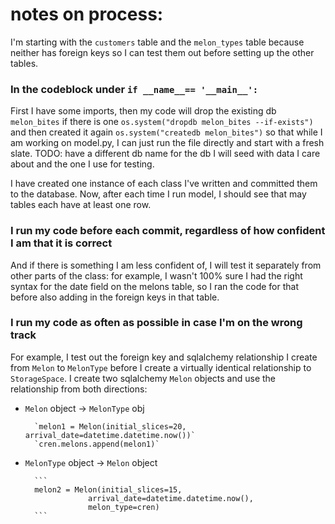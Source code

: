 
# notes on process:

I'm starting with the `customers` table and the `melon_types` table because neither has foreign keys so I can test them out before setting up the other tables. 

### In the codeblock under  `if __name__== '__main__':`

First I have some imports, then my code will drop the existing db `melon_bites` if there is one `os.system("dropdb melon_bites --if-exists")` and then created it again `os.system("createdb melon_bites")` so that while I am working on model.py, I can just run the file directly and start with a fresh slate. TODO: have a different db name for the db I will seed with data I care about and the one I use for testing.



I have created one instance of each class I've written and committed them to the database. Now, after each time I run model, I should see that may tables each have at least one row.

### I run my code before each commit, regardless of how confident I am that it is correct 

And if there is something I am less confident of, I will test it separately from other parts of the class: for example, I wasn't 100% sure I had the right syntax for the date field on the melons table, so I ran the code for that before also adding in the foreign keys in that table.

### I run my code as often as possible in case I'm on the wrong track

For example, I test out the foreign key and sqlalchemy relationship I create from `Melon` to `MelonType` before I create a virtually identical relationship to `StorageSpace`. I create two sqlalchemy `Melon` objects and use the relationship from both directions: 

- `Melon` object -> `MelonType` obj
    
        `melon1 = Melon(initial_slices=20, arrival_date=datetime.datetime.now())`
        `cren.melons.append(melon1)` 
- `MelonType` object -> `Melon` object
    
        ```
        melon2 = Melon(initial_slices=15, 
                    arrival_date=datetime.datetime.now(), 
                    melon_type=cren)
        ```